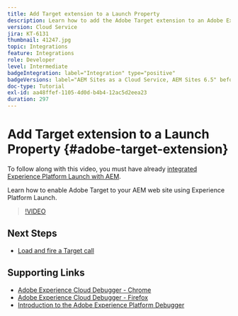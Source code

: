 ```yaml
---
title: Add Target extension to a Launch Property
description: Learn how to add the Adobe Target extension to an Adobe Experience Platform Launch Property.
version: Cloud Service
jira: KT-6131
thumbnail: 41247.jpg
topic: Integrations
feature: Integrations
role: Developer
level: Intermediate
badgeIntegration: label="Integration" type="positive"
badgeVersions: label="AEM Sites as a Cloud Service, AEM Sites 6.5" before-title="false"
doc-type: Tutorial
exl-id: aa48ffef-1105-4d0d-b4b4-12ac5d2eea23
duration: 297
---
```

# Add Target extension to a Launch Property {#adobe-target-extension}

To follow along with this video, you must have already [integrated Experience Platform Launch with AEM](../experience-platform/data-collection/tags/overview.md).

Learn how to enable Adobe Target to your AEM web site using Experience Platform Launch.

>[!VIDEO](https://video.tv.adobe.com/v/41247?quality=12&learn=on)

## Next Steps

+ [Load and fire a Target call](./load-and-fire-target.md)

## Supporting Links

+ [Adobe Experience Cloud Debugger - Chrome](https://chrome.google.com/webstore/detail/adobe-experience-platform/bfnnokhpnncpkdmbokanobigaccjkpob) 
+ [Adobe Experience Cloud Debugger - Firefox](https://addons.mozilla.org/en-US/firefox/addon/adobe-experience-platform-dbg/)
+ [Introduction to the Adobe Experience Platform Debugger](https://experienceleague.adobe.com/docs/platform-learn/data-collection/debugger/overview.html)
